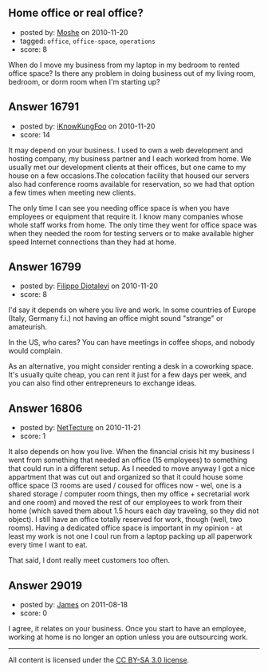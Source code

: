 ## Home office or real office?

- posted by: [Moshe](https://stackexchange.com/users/-1/4229-moshe) on 2010-11-20
- tagged: `office`, `office-space`, `operations`
- score: 8

When do I move my business from my laptop in my bedroom to rented office space? Is there any problem in doing business out of my living room, bedroom, or dorm room when I'm starting up?


## Answer 16791

- posted by: [iKnowKungFoo](https://stackexchange.com/users/-1/5492-iknowkungfoo) on 2010-11-20
- score: 14

It may depend on your business. I used to own a web development and hosting company, my business partner and I each worked from home. We usually met our development clients at their offices, but one came to my house on a few occasions.The colocation facility that housed our servers also had conference rooms available for reservation, so we had that option a few times when meeting new clients. 

The only time I can see you needing office space is when you have employees or equipment that require it. I know many companies whose whole staff works from home. The only time they went for office space was when they needed the room for testing servers or to make available higher speed Internet connections than they had at home.   


## Answer 16799

- posted by: [Filippo Diotalevi](https://stackexchange.com/users/-1/4482-filippo-diotalevi) on 2010-11-20
- score: 8

I'd say it depends on where you live and work. In some countries of Europe (Italy, Germany f.i.) not having an office might sound "strange" or amateurish.

In the US, who cares? You can have meetings in coffee shops, and nobody would complain.

As an alternative, you might consider renting a desk in a coworking space. It's usually quite cheap, you can rent it just for a few days per week, and you can also find other entrepreneurs to exchange ideas.


## Answer 16806

- posted by: [NetTecture](https://stackexchange.com/users/-1/3350-nettecture) on 2010-11-21
- score: 1

It also depends on how you live. When the financial crisis hit my business I went from something that needed an office (15 employees) to something that could run in a different setup. As I needed to move anyway I got a nice appartment that was cut out and organized so that it could house some office space (3 rooms are used / coused for offices now - wel, one is a shared storage / computer room things, then my office + secretarial work and one room) and moved the rest of our employees to work from their home (which saved them about 1.5 hours each day traveling, so they did not object). I still have an office totally reserved for work, though (well, two rooms). Having a dedicated office space is important in my opinion - at least my work is not one I coul run from a laptop packing up all paperwork every time I want to eat.

That said, I dont really meet customers too often.


## Answer 29019

- posted by: [James](https://stackexchange.com/users/-1/12823-james) on 2011-08-18
- score: 0

I agree, it relates on your business. Once you start to have an employee, working at home is no longer an option unless you are outsourcing work. 




---

All content is licensed under the [CC BY-SA 3.0 license](https://creativecommons.org/licenses/by-sa/3.0/).
